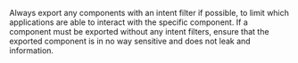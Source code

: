 Always export any components with an intent filter if possible, to limit which applications are able to interact with the specific component. If a component must be exported without any intent filters, ensure that the exported component is in no way sensitive and does not leak and information.
